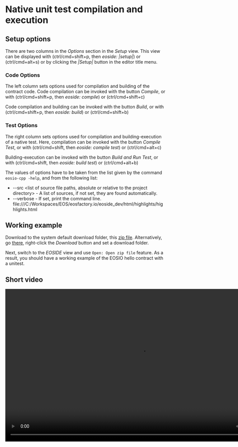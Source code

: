 # Native unit test compilation and execution

## Setup options

There are two columns in the *Options* section in the *Setup* view. This view can be displayed with (ctrl/cmd+shift+p, then *eoside: |setup|*) or (ctrl/cmd+alt+s) or by clicking the *|Setup|* button in the editor title menu.

### Code Options

The left column sets options used for compilation and building of the contract code. 
Code compilation can be invoked with the button *Compile*, or with (ctrl/cmd+shift+p, then *eoside: compile*) or (ctrl/cmd+shift+c)

Code compilation and building can be invoked with the button *Build*, or with (ctrl/cmd+shift+p, then *eoside: build*) or (ctrl/cmd+shift+b)

### Test Options

The right column sets options used for compilation and building-execution of a native test. 
Here, compilation can be invoked with the button *Compile Test*, or with (ctrl/cmd+shift, then *eoside: compile test*) or (ctrl/cmd+alt+c)

Building-execution can be invoked with the button *Build and Run Test*, or with (ctrl/cmd+shift, then *eoside: build test*) or (ctrl/cmd+alt+b)

The values of options have to be taken from the list given by the command `eosio-cpp -help`, and from the following list:

* --src \<list of source file paths, absolute or relative to the project directory\> - A list of sources, if not set, they are found automatically.
* --verbose - If set, print the command line.
file:///C:/Workspaces/EOS/eosfactory.io/eoside_dev/html/highlights/highlights.html

## Working example

Download to the system default download folder, this [zip file](https://github.com/tokenika/eosfactory.io/raw/master/examples/native_debugger.zip). 
Alternatively, go [there](https://github.com/tokenika/eosfactory.io/blob/master/examples/native_debugger.zip), right-click the *Download* button and set a download folder.

Next, switch to the *EOSIDE* view and use `Open: Open zip file` feature. As a result, you should have a working example of the EOSIO hello contract with a unitest.

## Short video

<video src="../_static/native_debugger.mp4" width="854" height="480" controls preload></video>
